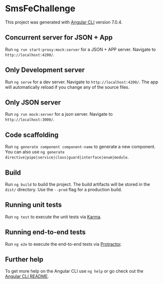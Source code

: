 # SmsFeChallenge

This project was generated with [Angular CLI](https://github.com/angular/angular-cli) version 7.0.4.

## Concurrent server for JSON + App

Run `ng run start:proxy:mock:server` for a JSON + APP server. Navigate to `http://localhost:4200/`.

## Only Development server

Run `ng serve` for a dev server. Navigate to `http://localhost:4200/`. The app will automatically reload if you change any of the source files.

## Only JSON server

Run `ng run mock:server` for a json server. Navigate to `http://localhost:3000/`.

## Code scaffolding

Run `ng generate component component-name` to generate a new component. You can also use `ng generate directive|pipe|service|class|guard|interface|enum|module`.

## Build

Run `ng build` to build the project. The build artifacts will be stored in the `dist/` directory. Use the `--prod` flag for a production build.

## Running unit tests

Run `ng test` to execute the unit tests via [Karma](https://karma-runner.github.io).

## Running end-to-end tests

Run `ng e2e` to execute the end-to-end tests via [Protractor](http://www.protractortest.org/).

## Further help

To get more help on the Angular CLI use `ng help` or go check out the [Angular CLI README](https://github.com/angular/angular-cli/blob/master/README.md).
